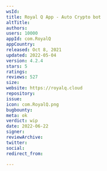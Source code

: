 ```yaml
---
wsId: 
title: Royal Q App - Auto Crypto bot
altTitle: 
authors: 
users: 10000
appId: com.RoyalQ
appCountry: 
released: Oct 8, 2021
updated: 2022-05-04
version: 4.2.4
stars: 5
ratings: 
reviews: 527
size: 
website: https://royalq.cloud
repository: 
issue: 
icon: com.RoyalQ.png
bugbounty: 
meta: ok
verdict: wip
date: 2022-06-22
signer: 
reviewArchive: 
twitter: 
social: 
redirect_from: 

---
```


